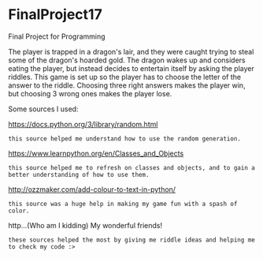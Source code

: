 # FinalProject17
Final Project for Programming
 
The player is trapped in a dragon's lair, and they were caught trying to steal some of the dragon's hoarded gold. The dragon wakes up and considers eating the player, but instead decides to entertain itself by asking the player riddles. This game is set up so the player has to choose the letter of the answer to the riddle. Choosing three right answers makes the player win, but choosing 3 wrong ones makes the player lose. 

Some sources I used:

  https://docs.python.org/3/library/random.html

    this source helped me understand how to use the random generation.

  https://www.learnpython.org/en/Classes_and_Objects

    this source helped me to refresh on classes and objects, and to gain a better understanding of how to use them.

  http://ozzmaker.com/add-colour-to-text-in-python/

    this source was a huge help in making my game fun with a spash of color.

http...(Who am I kidding) My wonderful friends!

    these sources helped the most by giving me riddle ideas and helping me to check my code :>
